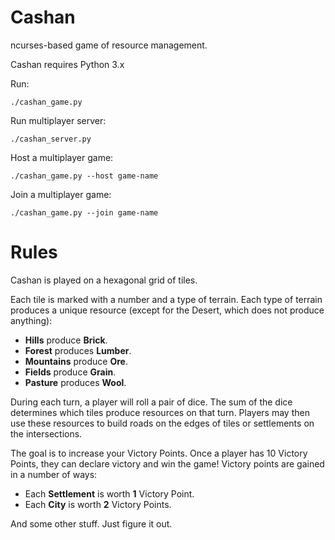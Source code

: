 # Cashan

ncurses-based game of resource management.

Cashan requires Python 3.x

Run:

    ./cashan_game.py

Run multiplayer server:

    ./cashan_server.py

Host a multiplayer game:

    ./cashan_game.py --host game-name

Join a multiplayer game:

    ./cashan_game.py --join game-name

# Rules

Cashan is played on a hexagonal grid of tiles.

Each tile is marked with a number and a type of terrain. Each type of terrain
produces a unique resource (except for the Desert, which does not produce
anything):

* **Hills** produce **Brick**.
* **Forest** produces **Lumber**.
* **Mountains** produce **Ore**.
* **Fields** produce **Grain**.
* **Pasture** produces **Wool**.

During each turn, a player will roll a pair of dice. The sum of the dice
determines which tiles produce resources on that turn. Players may then use
these resources to build roads on the edges of tiles or settlements on the
intersections.

The goal is to increase your Victory Points. Once a player has 10 Victory Points,
they can declare victory and win the game! Victory points are gained in a number
of ways:

* Each **Settlement** is worth **1** Victory Point.
* Each **City** is worth **2** Victory Points.

And some other stuff. Just figure it out.
